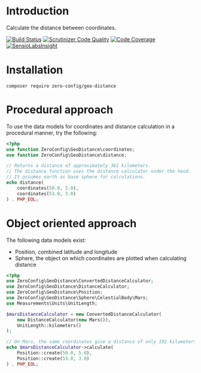 # Introduction

Calculate the distance between coordinates.

[![Build Status](https://scrutinizer-ci.com/g/ZeroConfig/GeoDistance/badges/build.png?b=master)](https://scrutinizer-ci.com/g/ZeroConfig/GeoDistance/build-status/master)
[![Scrutinizer Code Quality](https://scrutinizer-ci.com/g/ZeroConfig/GeoDistance/badges/quality-score.png?b=master)](https://scrutinizer-ci.com/g/ZeroConfig/GeoDistance/?branch=master)
[![Code Coverage](https://scrutinizer-ci.com/g/ZeroConfig/GeoDistance/badges/coverage.png?b=master)](https://scrutinizer-ci.com/g/ZeroConfig/GeoDistance/?branch=master)
[![SensioLabsInsight](https://insight.sensiolabs.com/projects/1cf0e362-252c-421d-8bfb-73c6db10cdc4/mini.png)](https://insight.sensiolabs.com/projects/1cf0e362-252c-421d-8bfb-73c6db10cdc4)

# Installation

```
composer require zero-config/geo-distance
```

# Procedural approach

To use the data models for coordinates and distance calculation in a procedural
manner, try the following:

```php
<?php
use function ZeroConfig\GeoDistance\coordinates;
use function ZeroConfig\GeoDistance\distance;

// Returns a distance of approximately 361 kilometers.
// The distance function uses the distance calculator under the hood.
// It assumes earth as base sphere for calculations.
echo distance(
    coordinates(50.0, 5.0),
    coordinates(53.0, 3.0)
) . PHP_EOL;
```

# Object oriented approach

The following data models exist:

* Position, combined latitude and longitude
* Sphere, the object on which coordinates are plotted when calculating distance

```php
<?php
use ZeroConfig\GeoDistance\ConvertedDistanceCalculator;
use ZeroConfig\GeoDistance\DistanceCalculator;
use ZeroConfig\GeoDistance\Position;
use ZeroConfig\GeoDistance\Sphere\CelestialBody\Mars;
use Measurements\Units\UnitLength;

$marsDistanceCalculator = new ConvertedDistanceCalculator(
    new DistanceCalculator(new Mars()),
    UnitLength::kilometers()
);

// On Mars, the same coordinates give a distance of only 192 kilometers.
echo $marsDistanceCalculator->calculate(
    Position::create(50.0, 5.0),
    Position::create(53.0, 3.0)
) . PHP_EOL;
```
